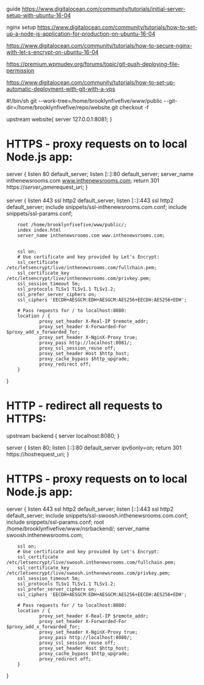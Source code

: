 


guide https://www.digitalocean.com/community/tutorials/initial-server-setup-with-ubuntu-16-04

nginx setup https://www.digitalocean.com/community/tutorials/how-to-set-up-a-node-js-application-for-production-on-ubuntu-16-04

https://www.digitalocean.com/community/tutorials/how-to-secure-nginx-with-let-s-encrypt-on-ubuntu-16-04

https://premium.wpmudev.org/forums/topic/git-push-deploying-file-permission

https://www.digitalocean.com/community/tutorials/how-to-set-up-automatic-deployment-with-git-with-a-vps



#!/bin/sh
git --work-tree=/home/brooklynfivefive/www/public --git-dir=/home/brooklynfivefive/repo/website.git checkout -f


upstream website{
        server 127.0.0.1:8081;
}

# HTTPS - proxy requests on to local Node.js app:
server {
    listen 80 default_server;
    listen [::]:80 default_server;
    server_name inthenewsrooms.com www.inthenewsrooms.com;
    return 301 https://$server_name$request_uri;
}

server {
        listen 443 ssl http2 default_server;
        listen [::]:443 ssl http2 default_server;
        include snippets/ssl-inthenewsrooms.com.conf;
        include snippets/ssl-params.conf;
    
        root /home/brooklynfivefive/www/public/;
        index index.html
        server_name inthenewsrooms.com www.inthenewsrooms.com;


        ssl on;
        # Use certificate and key provided by Let's Encrypt:
        ssl_certificate /etc/letsencrypt/live/inthenewsrooms.com/fullchain.pem;
        ssl_certificate_key /etc/letsencrypt/live/inthenewsrooms.com/privkey.pem;
        ssl_session_timeout 5m;
        ssl_protocols TLSv1 TLSv1.1 TLSv1.2;
        ssl_prefer_server_ciphers on;
        ssl_ciphers 'EECDH+AESGCM:EDH+AESGCM:AES256+EECDH:AES256+EDH';

        # Pass requests for / to localhost:8080:
        location / {
                proxy_set_header X-Real-IP $remote_addr;
                proxy_set_header X-Forwarded-For $proxy_add_x_forwarded_for;
                proxy_set_header X-NginX-Proxy true;
                proxy_pass http://localhost:8081/;
                proxy_ssl_session_reuse off;
                proxy_set_header Host $http_host;
                proxy_cache_bypass $http_upgrade;
                proxy_redirect off;
        }

}

# HTTP - redirect all requests to HTTPS:
upstream backend {
        server localhost:8080;
}

server {
        listen 80;
        listen [::]:80 default_server ipv6only=on;
        return 301 https://$host$request_uri;
}

# HTTPS - proxy requests on to local Node.js app:
server {
        listen 443 ssl http2 default_server;
        listen [::]:443 ssl http2 default_server;
        include snippets/ssl-swoosh.inthenewsrooms.com.conf;
        include snippets/ssl-params.conf;
        root /home/brooklynfivefive/www/nsrbackend/;
        server_name swoosh.inthenewsrooms.com;
        
        ssl on;
        # Use certificate and key provided by Let's Encrypt:
        ssl_certificate /etc/letsencrypt/live/swoosh.inthenewsrooms.com/fullchain.pem;
        ssl_certificate_key /etc/letsencrypt/live/swoosh.inthenewsrooms.com/privkey.pem;
        ssl_session_timeout 5m;
        ssl_protocols TLSv1 TLSv1.1 TLSv1.2;
        ssl_prefer_server_ciphers on;
        ssl_ciphers 'EECDH+AESGCM:EDH+AESGCM:AES256+EECDH:AES256+EDH';

        # Pass requests for / to localhost:8080:
        location / {
                proxy_set_header X-Real-IP $remote_addr;
                proxy_set_header X-Forwarded-For $proxy_add_x_forwarded_for;
                proxy_set_header X-NginX-Proxy true;
                proxy_pass http://localhost:8080/;
                proxy_ssl_session_reuse off;
                proxy_set_header Host $http_host;
                proxy_cache_bypass $http_upgrade;
                proxy_redirect off;
        }
}
